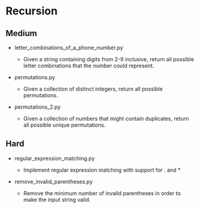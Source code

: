Recursion
==========

## Medium

+ letter_combinations_of_a_phone_number.py
  - Given a string containing digits from 2-9 inclusive, return all 
    possible letter combinations that the number could represent.

+ permutations.py
  - Given a collection of distinct integers, return all possible permutations.

+ permutations_2.py
  - Given a collection of numbers that might contain duplicates, return all possible unique permutations.

## Hard

+ regular_expression_matching.py
  - Implement regular expression matching with support for . and *

+ remove_invalid_parentheses.py
  - Remove the minimum number of invalid parentheses in order to make the input string valid.


